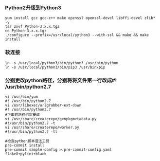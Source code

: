 ### Python2升级到Python3

```shell
yum install gcc gcc-c++ make openssl openssl-devel libffi-devel zlib* -y
tar zxvf Python-3.x.x.tgz
cd Python-3.x.x.tgz
./configure --prefix=/usr/local/python3 --with-ssl && make && make install
```

### 软连接

```shell
ln -s /usr/local/python3/bin/python3 /usr/bin/python
ln -s /usr/local/python3/bin/pip3 /usr/bin/pip
```

### 分别更改python路径，分别将将文件第一行改成#! /usr/bin/python2.7

```shell
vi /usr/bin/yum
#! /usr/bin/python2.7
vi /usr/libexec/urlgrabber-ext-down
#! /usr/bin/python2.7
#下面的路径也需要改
vi /usr/share/createrepo/genpkgmetadata.py
#!/usr/bin/python2.7 -t
vi /usr/share/createrepo/worker.py
#!/usr/bin/python2.7 -tt
```

```shell
#检查python脚本语法工具
pre-commit install
pre-commit sample-config >.pre-commit-config.yaml
flake8+pylint+black
```
